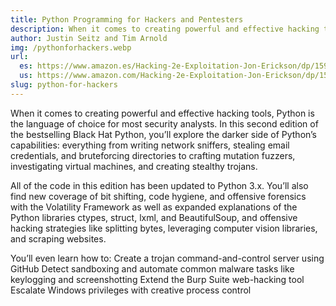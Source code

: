 ```yaml
---
title: Python Programming for Hackers and Pentesters
description: When it comes to creating powerful and effective hacking tools, Python is the language of choice for most security analysts.
author: Justin Seitz and Tim Arnold
img: /pythonforhackers.webp
url:
  es: https://www.amazon.es/Hacking-2e-Exploitation-Jon-Erickson/dp/1593271441
  us: https://www.amazon.com/Hacking-2e-Exploitation-Jon-Erickson/dp/1593271441
slug: python-for-hackers
---
```


When it comes to creating powerful and effective hacking tools, Python is the language of choice for most security analysts. In this second edition of the bestselling Black Hat Python, you’ll explore the darker side of Python’s capabilities: everything from writing network sniffers, stealing email credentials, and bruteforcing directories to crafting mutation fuzzers, investigating virtual machines, and creating stealthy trojans.

All of the code in this edition has been updated to Python 3.x. You’ll also find new coverage of bit shifting, code hygiene, and offensive forensics with the Volatility Framework as well as expanded explanations of the Python libraries ctypes, struct, lxml, and BeautifulSoup, and offensive hacking strategies like splitting bytes, leveraging computer vision libraries, and scraping websites.

You’ll even learn how to:
Create a trojan command-and-control server using GitHub
Detect sandboxing and automate common malware tasks like keylogging and screenshotting
Extend the Burp Suite web-hacking tool
Escalate Windows privileges with creative process control
